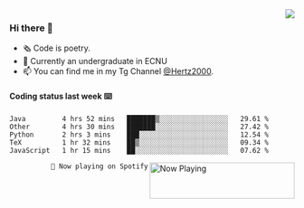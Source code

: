 <img  align="right" src="https://github-readme-stats.vercel.app/api?username=BillChen2K&show_icons=true&count_private=true&hide_title=true">

### Hi there 👋

- 🗞 Code is poetry.
- 🌱 Currently an undergraduate in ECNU
- 📫 You can find me in my Tg Channel [@Hertz2000](https://t.me/Hertz2000).

#### Coding status last week ⌨️

<!--START_SECTION:waka-->
```text
Java         4 hrs 52 mins   ███████▒░░░░░░░░░░░░░░░░░   29.61 % 
Other        4 hrs 30 mins   ███████░░░░░░░░░░░░░░░░░░   27.42 % 
Python       2 hrs 3 mins    ███░░░░░░░░░░░░░░░░░░░░░░   12.54 % 
TeX          1 hr 32 mins    ██▒░░░░░░░░░░░░░░░░░░░░░░   09.34 % 
JavaScript   1 hr 15 mins    ██░░░░░░░░░░░░░░░░░░░░░░░   07.62 % 
```
<!--END_SECTION:waka-->


<div>
<a href="https://spotify-now-playing.billchen2k.vercel.app/now-playing?open">
   <img align="right" src="https://spotify-now-playing.billchen2k.vercel.app/now-playing" width="256" height="64" alt="Now Playing">
</a>
</div>

<div>
<p align="right"><code>🎵 Now playing on Spotify</code></p>
</div>

<!--
**BillChen2K/BillChen2K** is a ✨ _special_ ✨ repository because its `README.md` (this file) appears on your GitHub profile.

Here are some ideas to get you started:

- 🔭 I’m currently working on ...
- 🌱 I’m currently learning ...
- 👯 I’m looking to collaborate on ...
- 🤔 I’m looking for help with ...
- 💬 Ask me about ...
- 📫 How to reach me: ...
- 😄 Pronouns: ...
- ⚡ Fun fact: ...
-->
